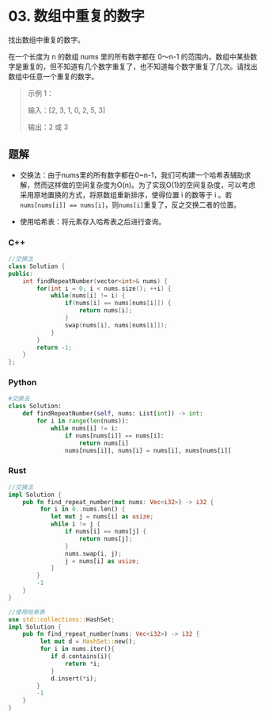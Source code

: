 # 03. 数组中重复的数字

找出数组中重复的数字。

在一个长度为 n 的数组 nums 里的所有数字都在 0～n-1 的范围内。数组中某些数字是重复的，但不知道有几个数字重复了，也不知道每个数字重复了几次。请找出数组中任意一个重复的数字。

> 示例 1：
>
> 输入：[2, 3, 1, 0, 2, 5, 3]
>
> 输出：2 或 3

## 题解

- 交换法：由于nums里的所有数字都在0~n-1，我们可构建一个哈希表辅助求解，然而这样做的空间复杂度为O(n)。为了实现O(1)的空间复杂度，可以考虑采用原地置换的方式，将原数组重新排序，使得位置 i 的数等于 i 。若`nums[nums[i]] == nums[i]`，则`nums[i]`重复了，反之交换二者的位置。

- 使用哈希表：将元素存入哈希表之后进行查询。

### C++

```cpp
//交换法
class Solution {
public:
    int findRepeatNumber(vector<int>& nums) {
        for(int i = 0; i < nums.size(); ++i) {
            while(nums[i] != i) {
                if(nums[i] == nums[nums[i]]) {
                    return nums[i];
                }
                swap(nums[i], nums[nums[i]]);
            }
        }
        return -1;
    }
};
```

### Python

```python
#交换法
class Solution:
    def findRepeatNumber(self, nums: List[int]) -> int:
        for i in range(len(nums)):
            while nums[i] != i:
                if nums[nums[i]] == nums[i]:
                    return nums[i]
                nums[nums[i]], nums[i] = nums[i], nums[nums[i]]
```

### Rust

```rust
//交换法
impl Solution {
    pub fn find_repeat_number(mut nums: Vec<i32>) -> i32 {
         for i in 0..nums.len() {
            let mut j = nums[i] as usize;
            while i != j {
                if nums[i] == nums[j] {
                    return nums[j];
                }
                nums.swap(i, j);
                j = nums[i] as usize;
            }
        }
        -1
    }
}
```

```rust
//使用哈希表
use std::collections::HashSet;
impl Solution {
    pub fn find_repeat_number(nums: Vec<i32>) -> i32 {
         let mut d = HashSet::new();
         for i in nums.iter(){
            if d.contains(i){
                return *i;
            }
            d.insert(*i);
        }
        -1
    }
}
```
